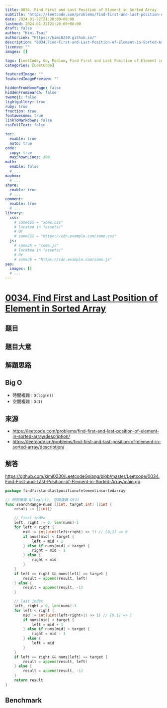 ```yaml
---
title: 0034. Find First and Last Position of Element in Sorted Array
subtitle: "https://leetcode.com/problems/find-first-and-last-position-of-element-in-sorted-array/description/"
date: 2024-01-22T21:20:00+08:00
lastmod: 2024-01-22T21:20:00+08:00
draft: false
author: "Kimi.Tsai"
authorLink: "https://kimi0230.github.io/"
description: "0034.Find-First-and-Last-Position-of-Element-in-Sorted-Array"
license: ""
images: []

tags: [LeetCode, Go, Medium, Find First and Last Position of Element in Sorted Array, Array, Binary Search]
categories: [LeetCode]

featuredImage: ""
featuredImagePreview: ""

hiddenFromHomePage: false
hiddenFromSearch: false
twemoji: false
lightgallery: true
ruby: true
fraction: true
fontawesome: true
linkToMarkdown: false
rssFullText: false

toc:
  enable: true
  auto: true
code:
  copy: true
  maxShownLines: 200
math:
  enable: false
  # ...
mapbox:
  # ...
share:
  enable: true
  # ...
comment:
  enable: true
  # ...
library:
  css:
    # someCSS = "some.css"
    # located in "assets/"
    # Or
    # someCSS = "https://cdn.example.com/some.css"
  js:
    # someJS = "some.js"
    # located in "assets/"
    # Or
    # someJS = "https://cdn.example.com/some.js"
seo:
  images: []
  # ...
---
```

# [0034. Find First and Last Position of Element in Sorted Array](https://leetcode.com/problems/find-first-and-last-position-of-element-in-sorted-array/description/)

## 題目

## 題目大意


## 解題思路

## Big O

* 時間複雜 : `O(log(n))`
* 空間複雜 : `O(1)`

## 來源
* https://leetcode.com/problems/find-first-and-last-position-of-element-in-sorted-array/description/
* https://leetcode.cn/problems/find-first-and-last-position-of-element-in-sorted-array/description/

## 解答
https://github.com/kimi0230/LeetcodeGolang/blob/master/Leetcode/0034.Find-First-and-Last-Position-of-Element-in-Sorted-Array/main.go

```go
package findfirstandlastpositionofelementinsortedarray

// 時間複雜 O(log(n)), 空間複雜 O(1)
func searchRange(nums []int, target int) []int {
	result := []int{}

	// first index
	left, right := 0, len(nums)-1
	for left < right {
		mid := int(uint(left+right) >> 1) // [0,1] => 0
		if nums[mid] < target {
			left = mid + 1
		} else if nums[mid] > target {
			right = mid - 1
		} else {
			right = mid
		}
	}
	if left == right && nums[left] == target {
		result = append(result, left)
	} else {
		result = append(result, -1)
	}

	// last index
	left, right = 0, len(nums)-1
	for left < right {
		mid := int(uint(left+right+1) >> 1) // [0,1] => 1
		if nums[mid] < target {
			left = mid + 1
		} else if nums[mid] > target {
			right = mid - 1
		} else {
			left = mid
		}
	}
	if left == right && nums[left] == target {
		result = append(result, left)
	} else {
		result = append(result, -1)
	}
	return result
}

```

##  Benchmark

```sh

```